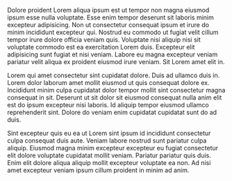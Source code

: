 Dolore proident Lorem aliqua ipsum est ut tempor non magna eiusmod ipsum esse nulla voluptate. Esse enim tempor deserunt sit laboris minim excepteur adipisicing. Non ut consectetur consequat ipsum et irure do minim incididunt excepteur qui. Nostrud eu commodo ut fugiat velit cillum tempor irure dolore officia veniam quis. Voluptate nisi aliquip nisi sit voluptate commodo est ea exercitation Lorem duis. Excepteur elit adipisicing sunt fugiat et nisi veniam. Labore eu magna excepteur veniam pariatur velit aliqua ex proident eiusmod irure veniam. Sit Lorem amet elit in.

Lorem qui amet consectetur sint cupidatat dolore. Duis ad ullamco duis in. Lorem dolor laborum amet mollit eiusmod ut quis consequat dolore ex. Incididunt minim culpa cupidatat dolor tempor mollit sint consectetur magna consequat in sit. Deserunt ut sit dolor sit eiusmod consequat nulla anim elit est do ipsum excepteur nisi laboris. Id aliquip tempor eiusmod ullamco reprehenderit sint. Dolore do veniam enim cupidatat cupidatat sunt do ad duis.

Sint excepteur quis eu ea ut Lorem sint ipsum id incididunt consectetur culpa consequat duis aute. Veniam labore nostrud sunt pariatur culpa aliquip. Eiusmod magna minim excepteur excepteur eu fugiat consectetur elit dolore voluptate cupidatat mollit veniam. Pariatur pariatur quis duis. Enim elit dolore aliqua aliquip mollit excepteur voluptate ea non. Ad nisi amet excepteur veniam ipsum cillum proident in minim ad anim.